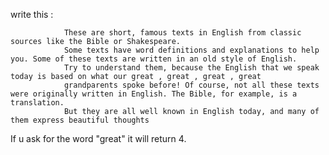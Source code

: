   write this : 
  
                These are short, famous texts in English from classic sources like the Bible or Shakespeare. 
                Some texts have word definitions and explanations to help you. Some of these texts are written in an old style of English. 
                Try to understand them, because the English that we speak today is based on what our great , great , great , great
                grandparents spoke before! Of course, not all these texts were originally written in English. The Bible, for example, is a translation. 
                But they are all well known in English today, and many of them express beautiful thoughts
                
  If u ask for the word "great" it will return 4.
